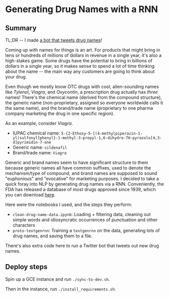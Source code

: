 # Generating Drug Names with a RNN

## Summary

TL;DR -- I made [a bot that tweets drug names](https://twitter.com/DrugNameBot)!

Coming up with names for things is an art. For products that might bring in tens or hundreds of
millions of dollars in revenue in a single year, it's also a high-stakes game. Some drugs 
have the potential to bring in billions of dollars in a single year, so it makes sense to 
spend a lot of time thinking about the name -- the main way any customers are going to think
about your drug.

Even though we mostly know OTC drugs with cool, alien-sounding names like 
_Tylenol_, _Viagra_, and _Oxycontin_,
a prescription drug actually has *three* names!
There's the chemical name (derived from the compound structure), the generic name
(non-proprietary, assigned so everyone worldwide calls it the same name), and the brand/trade name
(proprietary to one pharma company marketing the drug in one specific region).

As an example, consider _Viagra_.
* IUPAC chemical name: `5-{2-Ethoxy-5-[(4-methylpiperazin-1-yl)sulfonyl]phenyl}-1-methyl-3-propyl-1,6-dihydro-7H-pyrazolo[4,3-d]pyrimidin-7-one`
* Generic name: `sildenafil`
* Brand/trade name: `Viagra`

Generic and brand names seem to have significant structure to them because generic names all have common suffixes,
used to denote the mechanism/type of compound, and brand names are supposed to sound "euphonious" and "evocative" for marketing
purposes. I decided to take a quick foray into NLP by generating drug names via a RNN. Conveniently, the FDA
has released a database of most drugs approved since 1939, which you can download
[here](https://www.fda.gov/Drugs/InformationOnDrugs/ucm079750.htm).

Here were the notebooks I used, and the steps they perform:
* `clean-drug-name-data.ipynb`: Loading + filtering data, cleaning out simple words and idiosyncratic occurrences of punctuation and other characters
* `proto-textgenrnn`: Training a `textgenrnn` on the data, generating lots of drug names, and saving them to a file.

There's also extra code here to run a Twitter bot that tweets out new drug names.

## Deploy steps

Spin up a GCE instance and run `./sync-to-dev.sh`.

Then in the instance, run `./install_requirements.sh`.
